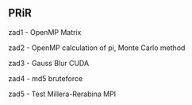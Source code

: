 PRiR
--------------
zad1 - OpenMP Matrix

zad2 - OpenMP calculation of pi, Monte Carlo method

zad3 - Gauss Blur CUDA

zad4 - md5 bruteforce


zad5 -  Test Millera-Rerabina MPI
